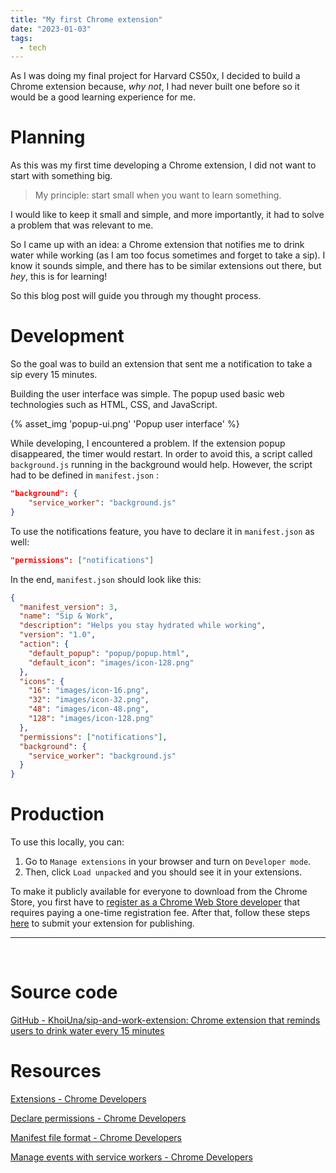 ```yaml
---
title: "My first Chrome extension"
date: "2023-01-03"
tags:
  - tech
---
```


As I was doing my final project for Harvard CS50x, I decided to build a Chrome extension because, _why not_, I had never built one before so it would be a good learning experience for me.

<!-- excerpt -->

# Planning

As this was my first time developing a Chrome extension, I did not want to start with something big.

> My principle: start small when you want to learn something.

I would like to keep it small and simple, and more importantly, it had to solve a problem that was relevant to me.

So I came up with an idea: a Chrome extension that notifies me to drink water while working (as I am too focus sometimes and forget to take a sip). I know it sounds simple, and there has to be similar extensions out there, but _hey_, this is for learning!

So this blog post will guide you through my thought process.

# Development

So the goal was to build an extension that sent me a notification to take a sip every 15 minutes.

Building the user interface was simple. The popup used basic web technologies such as HTML, CSS, and JavaScript.

{% asset_img 'popup-ui.png' 'Popup user interface' %}

While developing, I encountered a problem. If the extension popup disappeared, the timer would restart. In order to avoid this, a script called `background.js` running in the background would help. However, the script had to be defined in `manifest.json` :

```json
"background": {
    "service_worker": "background.js"
}
```

To use the notifications feature, you have to declare it in `manifest.json` as well:

```json
"permissions": ["notifications"]
```

In the end, `manifest.json` should look like this:

```json
{
  "manifest_version": 3,
  "name": "Sip & Work",
  "description": "Helps you stay hydrated while working",
  "version": "1.0",
  "action": {
    "default_popup": "popup/popup.html",
    "default_icon": "images/icon-128.png"
  },
  "icons": {
    "16": "images/icon-16.png",
    "32": "images/icon-32.png",
    "48": "images/icon-48.png",
    "128": "images/icon-128.png"
  },
  "permissions": ["notifications"],
  "background": {
    "service_worker": "background.js"
  }
}
```

# Production

To use this locally, you can:

1. Go to `Manage extensions` in your browser and turn on `Developer mode`.
2. Then, click `Load unpacked` and you should see it in your extensions.

To make it publicly available for everyone to download from the Chrome Store, you first have to [register as a Chrome Web Store developer](https://developer.chrome.com/docs/webstore/register/) that requires paying a one-time registration fee. After that, follow these steps [here](https://developer.chrome.com/docs/webstore/publish/#setup-a-developer-account) to submit your extension for publishing.

<hr/>
<br/>

# Source code

[GitHub - KhoiUna/sip-and-work-extension: Chrome extension that reminds users to drink water every 15 minutes](https://github.com/KhoiUna/sip-and-work-extension)

# Resources

[Extensions - Chrome Developers](https://developer.chrome.com/docs/extensions/)

[Declare permissions - Chrome Developers](https://developer.chrome.com/docs/extensions/mv3/declare_permissions/)

[Manifest file format - Chrome Developers](https://developer.chrome.com/docs/extensions/mv3/manifest/)

[Manage events with service workers - Chrome Developers](https://developer.chrome.com/docs/extensions/mv3/service_workers/)
